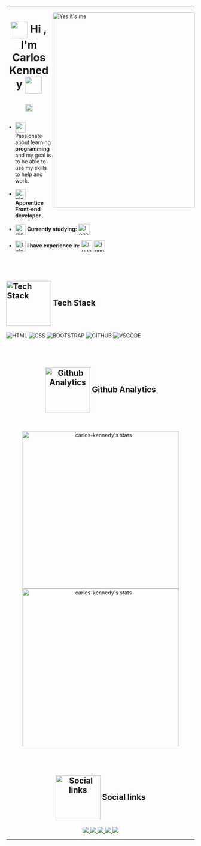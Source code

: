 <hr>

<img align="right" height="520rem" width="380rem"  title="Yes it's me" 
     src="https://gist.githubusercontent.com/carlos-kennedy/d1360c0c8b6a82c0be16c688ee9e1425/raw/e3b47ae3ed969c3457b8cb765b876705f65cc206/githubcardv2.svg">
     
<h1 align="center">
 <img src="https://media1.giphy.com/media/iigp4VDyf5dCLRlGkm/giphy.gif" align="center" width="45px">
     Hi , I'm Carlos Kennedy
     <img src="https://media1.giphy.com/media/iigp4VDyf5dCLRlGkm/giphy.gif" align="center"  width="45px">
     
<p align="center"> 
     <img height="20em" src="https://komarev.com/ghpvc/?username=carlos-kennedy&color=E5CE5B" alt="Visualizações no perfil"/> 
</p> 

</h1>

  - <p align="left"> <img src="https://c.tenor.com/TZyciZ_VKUgAAAAi/buenos-dias.gif" align="center"  width="28px"> Passionate about learning <strong> programming </strong> and my goal is to be able to use my skills to help and work. </p>
  
  - <p align="left"> <img src="https://c.tenor.com/ooCje3Ear_UAAAAi/penguin-catscafe.gif" align="center" width="28px" alt="pinguimAndandoComCafé"><strong> Apprentice Front-end developer </strong>. </p>
   
  - <p align="left"> <img src="https://c.tenor.com/tKYbGz3wNCAAAAAi/catscafe-penguin.gif" align="center" width="28px" alt="pinguimNoComputador"> <strong> Currently studying: </strong> <img src="https://cdn.jsdelivr.net/gh/devicons/devicon/icons/javascript/javascript-original.svg" align="center" width="30px" title="JavaScript" alt="logoJavascript" /> </p>
 
   
 - <img src="https://c.tenor.com/9LLhY-WtfbcAAAAi/afas-software-afas.gif" align="center" width="28px" alt="telaFlutuanteDeDadors"> <strong> I have experience in:</strong> <img align="center" width="30px" src="https://cdn.jsdelivr.net/gh/devicons/devicon/icons/html5/html5-plain.svg" title="HTML:5" alt="logoHtml5"/>  <img align="center" width="30px" src="https://cdn.jsdelivr.net/gh/devicons/devicon/icons/css3/css3-plain.svg" title="CSS3" alt="logoCSS3" />
          
      
  <br><br>

  <h2 align="left"> <img src="https://www.puttiapps.com/wp-content/uploads/2021/05/programming.gif" title="Tech Stack" align="center"  width="120px"> Tech Stack </h2>
  
  
  ![HTML](https://img.shields.io/badge/-HTML-05122A?style=for-the-badge&logo=html5)
  ![CSS](https://img.shields.io/badge/-css-05122A?style=for-the-badge&logo=css3)
  ![BOOTSTRAP](https://img.shields.io/badge/-Bootstrap-05122A?style=for-the-badge&logo=bootstrap)
  ![GITHUB](https://img.shields.io/badge/-Github-05122A?style=for-the-badge&logo=github)
  ![VSCODE](https://img.shields.io/badge/-VScode-05122A?style=for-the-badge&logo=visualstudiocode)
 
  
  <br><br>
   
  <h2 align="center">
     <img src="https://media2.giphy.com/media/gniz0qUijH8T7yRQWR/giphy.gif?cid=ecf05e473agd0bxkdh8hxhm94ek4xzrabqzq2lyp2nsf67uy&rid=giphy.gif&ct=s" title="Github Analytics" align="center"  width="120px">
     Github Analytics
</h2>
  
  <br>
  
  <p align="center">
      <img width="420em" align="center" src="https://github-readme-stats.vercel.app/api?username=carlos-kennedy&show_icons=true&theme=midnight-purple" title="carlos-kennedy's status" alt="carlos-kennedy's stats"/>
      <img width="420em" align="center" src="https://github-readme-stats.vercel.app/api/top-langs/?username=carlos-kennedy&layout=compact&theme=midnight-purple" title="carlos-kennedy's most languages" alt="carlos-kennedy's stats"/> 
  </p>
  
  <br><br>

  <h2 align="center"> <img src="https://media1.giphy.com/media/wIVCkv3bcsBwFyESSC/giphy.gif" title="Social links" align="center"  width="120px">
     Social links 
</h2>
    
<p align="center">

<a target="_blank" href="https://www.instagram.com/carlos.kny.carlos/" title="instagram">
  <img src="https://img.shields.io/badge/-instagram-05122A?style=for-the-badge&logo=instagram">
  </a>
<a target="_blank" href="https://twitter.com/Carlozotas" title="twitter">
  <img src="https://img.shields.io/badge/-twitter-05122A?style=for-the-badge&logo=twitter"> 
  </a> 
<a target="_blank" href="https://github.com/carlos-kennedy" title="github">
  <img src="https://img.shields.io/badge/-github-05122A?style=for-the-badge&logo=github"> 
  </a>
<a target="_blank" href="https://www.linkedin.com/in/carloskennedydev/"  title="linkedin">
  <img src="https://img.shields.io/badge/-linkedin-05122A?style=for-the-badge&logo=linkedin">
  </a> 
<a target="_blank" href="https://www.facebook.com/carlos.ky.3990" title="facebook">
  <img src="https://img.shields.io/badge/-facebook-05122A?style=for-the-badge&logo=facebook">
  </a>
  </p>
                                                 
<hr>
